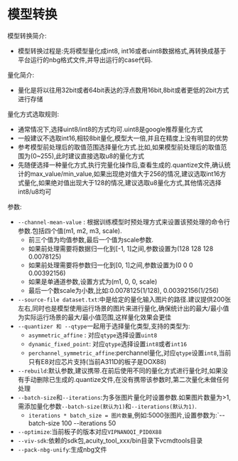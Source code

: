 
# 模型转换

模型转换简介:
+ 模型转换过程是:先将模型量化成int8, int16或者uint8数据格式,再转换成基于平台运行的nbg格式文件,并导出运行的case代码.

量化简介:
+ 量化是将以往用32bit或者64bit表达的浮点数用16bit,8bit或者更低的2bit方式进行存储

量化方式选取规则:
+ 通常情况下,选择uint8/int8的方式均可.uint8是google推荐量化方式
+ 一般建议不选取int16,相较8bit量化,模型大一倍,并且在精度上没有明显的优势
+ 参考模型前处理后的取值范围选择量化方式.比如,如果模型前处理后的取值范围为(0~255),此时建议直接选取u8的量化方式
+ 先随便选择一种量化方式,执行完量化操作后,查看生成的.quantize文件,确认统计的max_value/min_value,如果出现绝对值大于256的情况,建议选取int16方式量化,如果绝对值出现大于128的情况,建议选取u8量化方式,其他情况选择int8/u8均可

参数:
+ `--channel-mean-value` : 根据训练模型时预处理方式来设置该预处理的命令行参数.包括四个值(m1, m2, m3, scale). 
  + 前三个值为均值参数,最后一个值为scale参数.
  + 如果前处理需要将数据归一化到[-1, 1]之间,参数设置为(128 128 128 0.0078125)
  + 如果前处理需要将参数归一化到[0, 1]之间,参数设置为(0 0 0 0.00392156)
  + 如果是单通道参数,设置方式为(m1, 0, 0, scale)
  + 最后一个数scale为小数,比如:0.0078125(1/128), 0.00392156(1/256)
+ `--source-file dataset.txt`:中是给定的量化输入图片的路径.建议提供200张左右,同时也是模型使用运行场景的图片来进行量化,确保统计出的最大/最小值为实际运行场景的最大/最小值范围,这样量化效果会更佳
+ `--quantizer 和 --qtype`一起用于选择量化类型,支持的类型为:
  + `asymmetric_affine`  : 对应`qtype`选择设置`uint8`
  + `dynamic_fixed_point`: 对应`qtype`选择设置`int8`或者`int16`
  + `perchannel_symmetric_affine`:perchannel量化,对应`qtype`设置`int8`,当前只有E8对应芯片支持(当前A311D的板子是DOX88)
+ `--rebuild`:默认参数,建议携带.在前后使用不同的量化方式进行量化时,如果没有手动删除已生成的.quantize文件,在没有携带该参数时,第二次量化未做任何处理
+ `--batch-size`和`--iterations`:为多张图片量化时设置参数.如果图片数量为>1,需添加量化参数`--batch-size(默认为1)`和`--iterations(默认为1)`.
  + `iterations * batch_size = 图片数量`,例如:5000张图片,设置参数为:`--batch-size 100 --iterations 50
+ `--optimize`:当前板子的版本对应`VIPNANOQI_PID0X88`
+ `--viv-sdk`:依赖的sdk包,acuity_tool_xxx/bin目录下vcmdtools目录
+ `--pack-nbg-unify`:生成nbg文件